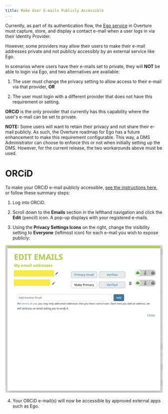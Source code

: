 ```yaml
---
title: Make User E-mails Publicly Accessible
---
```


Currently, as part of its authentication flow, the [Ego service](../../../../../ego) in Overture must capture, store, and display a contact e-mail when a user logs in via their Identity Provider.

However, some providers may allow their users to make their e-mail addresses private and not publicly accessibly by an external service like Ego.

In scenarios where users have their e-mails set to private, they will **NOT** be able to login via Ego, and two alternatives are available:

1. The user must change the privacy setting to allow access to their e-mail via that provider, **OR**


2. The user must login with a different provider that does not have this requirement or setting.

<Note title="ORCiD Restriction">**ORCiD** is the only provider that currently has this capability where the user's e-mail can be set to private.</Note>

<Warning>**NOTE:** Some users will want to retain their privacy and not share their e-mail publicly.  As such, the Overture roadmap for Ego has a future enhancement to make this requirement configurable.  This way, a DMS Administrator can choose to enforce this or not when initially setting up the DMS.  However, for the current release, the two workarounds above must be used.</Warning>

# ORCiD

To make your ORCiD e-mail publicly accessible, [see the instructions here](https://support.orcid.org/hc/en-us/articles/360006971213-Account-email-addresses), or follow these summary steps:

1. Log into ORCiD.


2. Scroll down to the **Emails** section in the lefthand navigation and click the **Edit** (pencil) icon.  A pop-up displays with your registered e-mails.


3. Using the **Privacy Settings Icons** on the right, change the visibility setting to **Everyone** (leftmost icon) for each e-mail you wish to expose publicly:

![Entity](../../../assets/orcid-email-setting.png 'ORCiD E-mail Setting')

4. Your ORCiD e-mail(s) will now be accessible by approved external apps such as Ego.